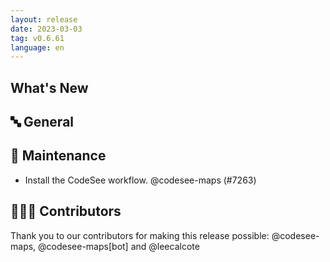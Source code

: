 ```yaml
---
layout: release
date: 2023-03-03
tag: v0.6.61
language: en
---
```


## What's New

## 🔤 General

## 🧰 Maintenance

- Install the CodeSee workflow. @codesee-maps (#7263)

## 👨🏽‍💻 Contributors

Thank you to our contributors for making this release possible:
@codesee-maps, @codesee-maps[bot] and @leecalcote
